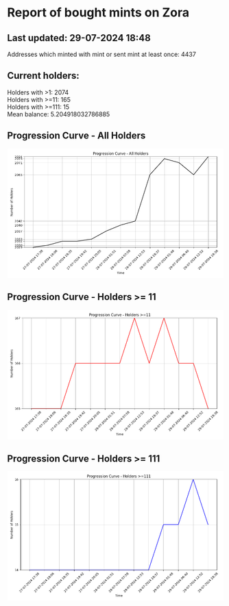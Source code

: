 # Report of bought mints on Zora
## Last updated: 29-07-2024 18:48
Addresses which minted with mint or sent mint at least once: 4437

## Current holders:
Holders with >1: 2074  
Holders with >=11: 165  
Holders with >=111: 15  
Mean balance: 5.204918032786885  

## Progression Curve - All Holders
![addresses with >= 1 mint](progression_curve_all.png)
## Progression Curve - Holders >= 11
![addresses with >= 11 mints](progression_curve_gt_11.png)
## Progression Curve - Holders >= 111
![addresses with >= 111 mints](progression_curve_gt_111.png)
